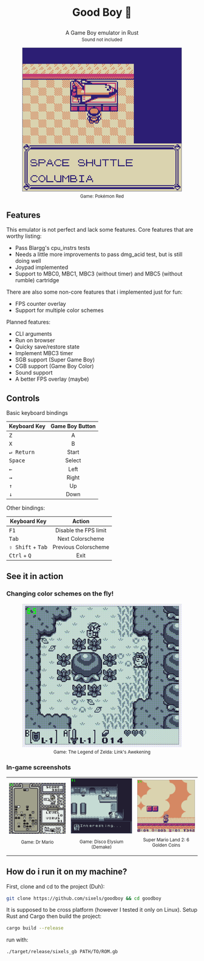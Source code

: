 <h1><p align="center"> Good Boy 🐶 </p></h1>

<p align="center"> 
    A Game Boy emulator in Rust <br />
    <small> Sound not included </small>
</p>

<div align="center">
    <img src="assets/showcase/pokemon_red.png" width="420px" />
    <br />
    <small> Game: Pokémon Red </small>
</div>

## Features

This emulator is not perfect and lack some features. Core features that are worthy listing:

- Pass Blargg's cpu_instrs tests
- Needs a little more improvements to pass dmg_acid test, but is still doing well
- Joypad implemented
- Support to MBC0, MBC1, MBC3 (without timer) and MBC5 (without rumble) cartridge

There are also some non-core features that i implemented just for fun:

- FPS counter overlay
- Support for multiple color schemes

Planned features:

- CLI arguments
- Run on browser
- Quicky save/restore state
- Implement MBC3 timer
- SGB support (Super Game Boy)
- CGB support (Game Boy Color)
- Sound support
- A better FPS overlay (maybe)

## Controls

Basic keyboard bindings

| Keyboard Key       | Game Boy Button |
| ------------------ | :-------------: |
| <kbd>Z</kbd>       |        A        |
| <kbd>X</kbd>       |        B        |
| <kbd>↵ Return</kbd> |      Start      |
| <kbd>Space</kbd>    |     Select      |
| <kbd>←</kbd>       |      Left       |
| <kbd>→</kbd>       |      Right      |
| <kbd>↑</kbd>       |       Up        |
| <kbd>↓</kbd>       |      Down       |

Other bindings:

| Keyboard Key                        |        Action         |
| ----------------------------------- | :-------------------: |
| <kbd>F1</kbd>                       | Disable the FPS limit |
| <kbd>Tab</kbd>                      |   Next Colorscheme    |
| <kbd>⇧ Shift</kbd> + <kbd>Tab</kbd> | Previous Colorscheme  |
| <kbd>Ctrl</kbd> + <kbd>Q</kbd>      |         Exit          |

## See it in action

### Changing color schemes on the fly!

<div align="center">
    <img src="assets/showcase/changing_color_schemes.gif" width="420px" />
    <br />
    <small> Game: The Legend of Zelda: Link's Awekening </small>
</div>

### In-game screenshots

<div align="center">
    <table>
        <tr>
            <td>
                <img src="assets/showcase/dr_mario.png" width="360px" />
                <br />
                <small> <p align="center"> Game: Dr Mario </p> </small>
            </td>
            <td>
                <img src="assets/showcase/disco_elysium.png" width="360px" />
                <br />
                <small> <p align="center"> Game: Disco Elysium (Demake) </p> </small>
            </td>
            <td>
                <img src="assets/showcase/mario_land_2.png" width="360px" />
                <br />
                <small> <p align="center"> Super Mario Land 2: 6 Golden Coins </p> </small>
            </td>
        </tr>
    </table>
</div>

## How do i run it on my machine?

First, clone and cd to the project (Duh):

```sh
git clone https://github.com/sixels/goodboy && cd goodboy
```

It is supposed to be cross platform (however I tested it only on Linux). Setup Rust and Cargo then build the project:

```sh
cargo build --release
```

run with:

```sh
./target/release/sixels_gb PATH/TO/ROM.gb
```
